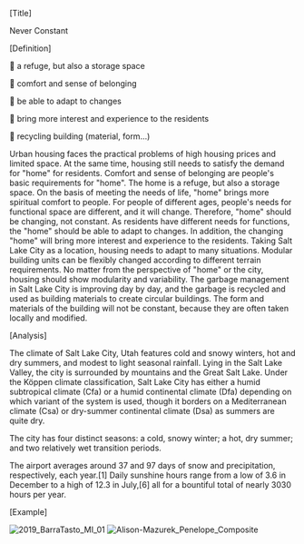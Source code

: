 [Title] 

Never Constant

[Definition]

	a refuge, but also a storage space

	comfort and sense of belonging

	be able to adapt to changes


	bring more interest and experience to the residents

	recycling building (material, form…)

Urban housing faces the practical problems of high housing prices and limited space. At the same time, housing still needs to satisfy the demand for "home" for residents. Comfort and sense of belonging are people's basic requirements for "home". The home is a refuge, but also a storage space. On the basis of meeting the needs of life, "home" brings more spiritual comfort to people. For people of different ages, people's needs for functional space are different, and it will change. Therefore, "home" should be changing, not constant. As residents have different needs for functions, the "home" should be able to adapt to changes. In addition, the changing "home" will bring more interest and experience to the residents. 
Taking Salt Lake City as a location, housing needs to adapt to many situations. Modular building units can be flexibly changed according to different terrain requirements. No matter from the perspective of "home" or the city, housing should show modularity and variability.
The garbage management in Salt Lake City is improving day by day, and the garbage is recycled and used as building materials to create circular buildings. The form and materials of the building will not be constant, because they are often taken locally and modified. 

[Analysis]

The climate of Salt Lake City, Utah features cold and snowy winters, hot and dry summers, and modest to light seasonal rainfall. Lying in the Salt Lake Valley, the city is surrounded by mountains and the Great Salt Lake. Under the Köppen climate classification, Salt Lake City has either a humid subtropical climate (Cfa) or a humid continental climate (Dfa) depending on which variant of the system is used, though it borders on a Mediterranean climate (Csa) or dry-summer continental climate (Dsa) as summers are quite dry.

The city has four distinct seasons: a cold, snowy winter; a hot, dry summer; and two relatively wet transition periods.

The airport averages around 37 and 97 days of snow and precipitation, respectively, each year.[1] Daily sunshine hours range from a low of 3.6 in December to a high of 12.3 in July,[6] all for a bountiful total of nearly 3030 hours per year.

[Example]

  ![2019_BarraTasto_MI_01](https://user-images.githubusercontent.com/90487385/133044945-60bb0bd8-e035-4b7a-9c2a-1112b235af0f.jpg)
  ![Alison-Mazurek_Penelope_Composite](https://user-images.githubusercontent.com/90487385/133045051-094a94de-0eda-4cb9-9de4-bef945e2087d.jpg)
   

